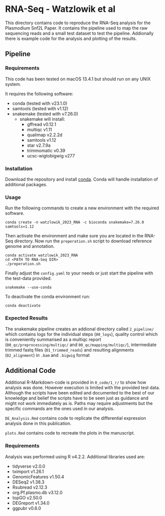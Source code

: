 # RNA-Seq - Watzlowik et al

This directory contains code to reproduce the RNA-Seq analysis for the Plasmodium Snf2L Paper.
It contains the pipeline used to map the raw sequencing reads and a small test dataset to test the pipeline. Addionally there is example code for the analysis and plotting of the results.

## Pipeline

### Requirements

This code has been tested on macOS 13.4.1 but should run on any UNIX system.

It requires the following software:

  - conda (tested with v23.1.0)
  - samtools (tested with v1.12)
  - snakemake (tested with v7.26.0)
    - snakemake will install:
      - gffread v0.12.1
      - multiqc v1.11
      - qualimap v2.2.2d
      - samtools v1.12
      - star v2.7.9a
      - trimmomatic v0.39
      - ucsc-wigtobigwig v277

### Installation

Download the repository and install [conda](https://conda.io/projects/conda/en/stable/user-guide/install/index.html). Conda will handle installation of additional packages.

### Usage

Run the following commands to create a new environment with the required software.

```shell
conda create -n watzlowik_2023_RNA -c bioconda snakemake=7.26.0 samtools=1.12
```

Then activate the environment and make sure you are located in the RNA-Seq directory.
Now run the `preperation.sh` script to download reference genome and annotation.

```shell
conda activate watzlowik_2023_RNA
cd <PATH TO RNA-Seq DIR>
./preperation.sh
```

Finally adjust the `config.yaml` to your needs or just start the pipeline with the test-data provided.

```shell
snakemake --use-conda
```

To deactivate the conda environment run:

```shell
conda deactivate
```

### Expected Results

The snakemake pipeline creates an addional directory called `2_pipeline/` which contains logs for the individual steps (`00_logs`), quality control which is conveniently summarised as a multiqc report (`00_qc/preprocessing/multiqc/` and `00_qc/mapping/multiqc/`), intermediate trimmed fastq files (`01_trimmed_reads`) and resulting alignments (`02_alignment`) in `.bam` and `.bigwig` format

## Additional Code

Additional R-Markdown-code is provided in `0_code/1_r/` to show how analysis was done. However execution is limited with the provided test data. Although the scripts have been edited and documented to the best of our knowledge and belief the scripts have to be seen just as guidance and might not work immediately as is. Paths may require adjustments but the specific commands are the ones used in our analysis.

`DE_Analysis.Rmd` contains code to replicate the differential expression analysis done in this publication.

`plots.Rmd` contains code to recreate the plots in the manuscript.

### Requirements

Analysis was performed using R v4.2.2.
Additional libraries used are:

  - tidyverse v2.0.0
  - tximport v1.26.1
  - GenomicFeatures v1.50.4
  - DESeq2 v1.38.3
  - Rsubread v2.12.3
  - org.Pf.plasmo.db v3.12.0
  - topGO v2.50.0
  - DEGreport v1.34.0
  - ggpubr v0.6.0
